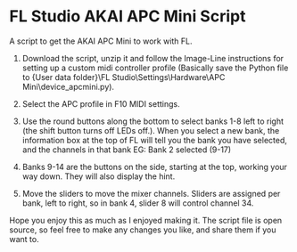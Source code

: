 # FL Studio AKAI APC Mini Script
A script to get the AKAI APC Mini to work with FL. 

1) Download the script, unzip it and follow the Image-Line instructions for setting up a custom midi controller profile (Basically save the Python file to {User data folder}\FL Studio\Settings\Hardware\APC Mini\device_apcmini.py).

2) Select the APC profile in F10 MIDI settings.

3) Use the round buttons along the bottom to select banks 1-8 left to right (the shift button turns off LEDs off.). When you select a new bank, the information box at the top of FL will tell you the bank you have selected, and the channels in that bank EG: Bank 2 selected (9-17)

4) Banks 9-14 are the buttons on the side, starting at the top, working your way down. They will also display the hint.

5) Move the sliders to move the mixer channels. Sliders are assigned per bank, left to right, so in bank 4, slider 8 will control channel 34.

Hope you enjoy this as much as I enjoyed making it. The script file is open source, so feel free to make any changes you like, and share them if you want to.
